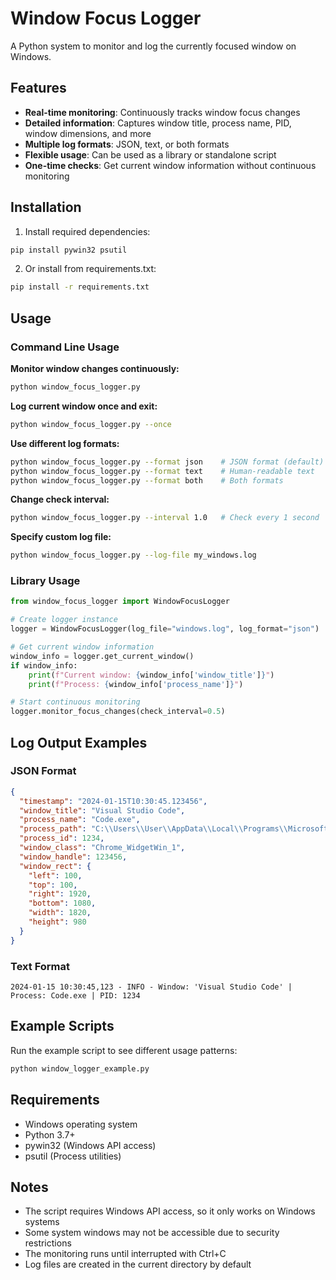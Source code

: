 # Window Focus Logger

A Python system to monitor and log the currently focused window on Windows.

## Features

- **Real-time monitoring**: Continuously tracks window focus changes
- **Detailed information**: Captures window title, process name, PID, window dimensions, and more
- **Multiple log formats**: JSON, text, or both formats
- **Flexible usage**: Can be used as a library or standalone script
- **One-time checks**: Get current window information without continuous monitoring

## Installation

1. Install required dependencies:
```bash
pip install pywin32 psutil
```

2. Or install from requirements.txt:
```bash
pip install -r requirements.txt
```

## Usage

### Command Line Usage

**Monitor window changes continuously:**
```bash
python window_focus_logger.py
```

**Log current window once and exit:**
```bash
python window_focus_logger.py --once
```

**Use different log formats:**
```bash
python window_focus_logger.py --format json    # JSON format (default)
python window_focus_logger.py --format text    # Human-readable text
python window_focus_logger.py --format both    # Both formats
```

**Change check interval:**
```bash
python window_focus_logger.py --interval 1.0   # Check every 1 second
```

**Specify custom log file:**
```bash
python window_focus_logger.py --log-file my_windows.log
```

### Library Usage

```python
from window_focus_logger import WindowFocusLogger

# Create logger instance
logger = WindowFocusLogger(log_file="windows.log", log_format="json")

# Get current window information
window_info = logger.get_current_window()
if window_info:
    print(f"Current window: {window_info['window_title']}")
    print(f"Process: {window_info['process_name']}")

# Start continuous monitoring
logger.monitor_focus_changes(check_interval=0.5)
```

## Log Output Examples

### JSON Format
```json
{
  "timestamp": "2024-01-15T10:30:45.123456",
  "window_title": "Visual Studio Code",
  "process_name": "Code.exe",
  "process_path": "C:\\Users\\User\\AppData\\Local\\Programs\\Microsoft VS Code\\Code.exe",
  "process_id": 1234,
  "window_class": "Chrome_WidgetWin_1",
  "window_handle": 123456,
  "window_rect": {
    "left": 100,
    "top": 100,
    "right": 1920,
    "bottom": 1080,
    "width": 1820,
    "height": 980
  }
}
```

### Text Format
```
2024-01-15 10:30:45,123 - INFO - Window: 'Visual Studio Code' | Process: Code.exe | PID: 1234
```

## Example Scripts

Run the example script to see different usage patterns:
```bash
python window_logger_example.py
```

## Requirements

- Windows operating system
- Python 3.7+
- pywin32 (Windows API access)
- psutil (Process utilities)

## Notes

- The script requires Windows API access, so it only works on Windows systems
- Some system windows may not be accessible due to security restrictions
- The monitoring runs until interrupted with Ctrl+C
- Log files are created in the current directory by default
